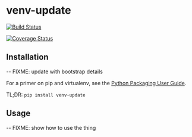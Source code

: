 # venv-update


[![Build Status](https://travis-ci.org/Yelp/venv-update.svg)](https://travis-ci.org/Yelp/venv-update)

[![Coverage
Status](https://img.shields.io/coveralls/Yelp/<package>.svg?branch=master)](https://coveralls.io/r/Yelp/<package>)


## Installation
-- FIXME: update with bootstrap details

For a primer on pip and virtualenv, see the [Python Packaging User Guide](https://python-packaging-user-guide.readthedocs.org/en/latest/tutorial.html).

TL;DR: `pip install venv-update`


## Usage

-- FIXME: show how to use the thing
